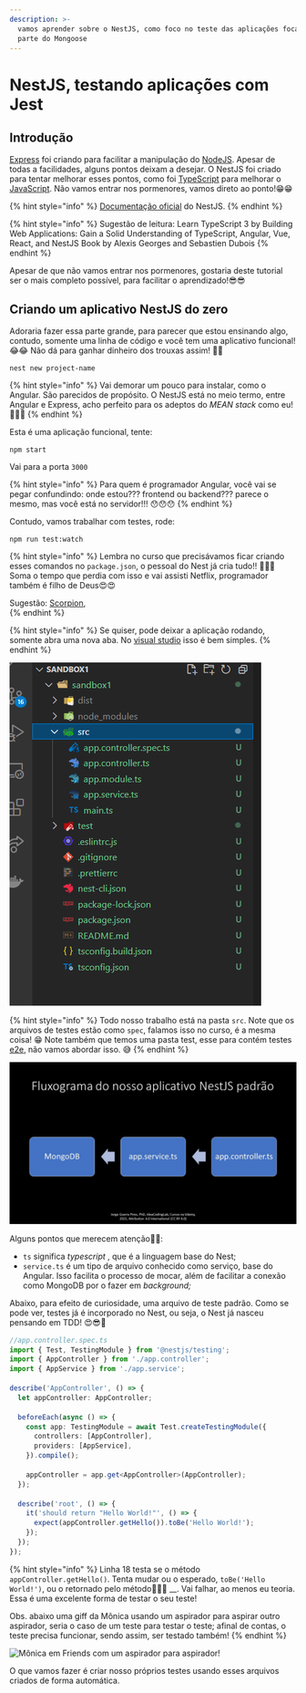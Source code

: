```yaml
---
description: >-
  vamos aprender sobre o NestJS, como foco no teste das aplicações focado na
  parte do Mongoose
---
```


# NestJS, testando aplicações com Jest

## Introdução

[Express](https://pt.wikipedia.org/wiki/Express.js) foi criando para facilitar a manipulação do [NodeJS](https://pt.wikipedia.org/wiki/Node.js). Apesar de todas a facilidades, alguns pontos deixam a desejar. O NestJS foi criado para tentar melhorar esses pontos, como foi [TypeScript](https://en.wikipedia.org/wiki/TypeScript) para melhorar o [JavaScript](https://pt.wikipedia.org/wiki/JavaScript).  Não vamos entrar nos pormenores, vamos direto ao ponto!😁😁

{% hint style="info" %}
[Documentação oficial](https://docs.nestjs.com/) do NestJS.
{% endhint %}

{% hint style="info" %}
Sugestão de leitura: Learn TypeScript 3 by Building Web Applications: Gain a Solid Understanding of TypeScript, Angular, Vue, React, and NestJS Book by Alexis Georges and Sebastien Dubois
{% endhint %}

Apesar de que não vamos entrar nos pormenores, gostaria deste tutorial ser o mais completo possível, para facilitar o aprendizado!😎😎

## Criando um aplicativo NestJS do zero

Adoraria fazer essa parte grande, para parecer que estou ensinando algo, contudo, somente uma linha de código e você tem uma aplicativo funcional!😂😂 Não dá para ganhar dinheiro dos trouxas assim! 🤣🤣



```text
nest new project-name
```

{% hint style="info" %}
Vai demorar um pouco para instalar, como o Angular. São parecidos de propósito. O NestJS está no meio termo, entre Angular e Express, acho perfeito para os adeptos do _MEAN stack_ como eu!  🥰🥰🥰
{% endhint %}

Esta é uma aplicação funcional, tente:

```text
npm start
```

Vai para a porta `3000`

{% hint style="info" %}
Para quem é programador Angular, você vai se pegar confundindo: onde estou??? frontend ou backend??? parece o mesmo, mas você está no servidor!!! 😯😯😯
{% endhint %}

Contudo, vamos trabalhar com testes, rode:

```text
npm run test:watch
```

{% hint style="info" %}
Lembra no curso que precisávamos ficar criando esses comandos no `package.json`, o pessoal do Nest já cria tudo!! 🙏🙏🙏 Soma o tempo que perdia com isso e vai assisti Netflix, programador também é filho de Deus😍😍

Sugestão: [Scorpion](https://pt.wikipedia.org/wiki/Scorpion_%28s%C3%A9rie_de_televis%C3%A3o%29),  
{% endhint %}

{% hint style="info" %}
Se quiser, pode deixar a aplicação rodando, somente abra uma nova aba. No [visual studio](https://pt.wikipedia.org/wiki/Microsoft_Visual_Studio) isso é bem simples. 
{% endhint %}

![Hierarquia de arquivos depois de terminado a instala&#xE7;&#xE3;o do aplicativo padr&#xE3;o](../.gitbook/assets/fig.1.png)

{% hint style="info" %}
Todo nosso trabalho está na pasta `src`.  Note que os arquivos de testes estão como `spec`, falamos isso no curso, é a mesma coisa! 😁 Note também que temos uma pasta test, esse para contém testes [e2e](https://www.katalon.com/resources-center/blog/end-to-end-e2e-testing/), não vamos abordar isso. 😅
{% endhint %}

![Sequ&#xEA;ncia de eventos, depend&#xEA;ncia entre arquivos, no nosso aplicativo padr&#xE3;o](../.gitbook/assets/fig-2.jpg)

Alguns pontos que merecem atenção🧐🧐: 

* `ts` significa _typescript_ , que é a linguagem base do Nest;
* `service.ts` é um tipo de arquivo conhecido como serviço, base do Angular. Isso facilita o processo de mocar, além de facilitar a conexão como MongoDB por o fazer em _background;_

Abaixo, para efeito de curiosidade, uma arquivo de teste padrão. Como se pode ver, testes já é incorporado no Nest, ou seja, o Nest já nasceu pensando em TDD! 😍😎🥰

```typescript
//app.controller.spec.ts
import { Test, TestingModule } from '@nestjs/testing';
import { AppController } from './app.controller';
import { AppService } from './app.service';

describe('AppController', () => {
  let appController: AppController;

  beforeEach(async () => {
    const app: TestingModule = await Test.createTestingModule({
      controllers: [AppController],
      providers: [AppService],
    }).compile();

    appController = app.get<AppController>(AppController);
  });

  describe('root', () => {
    it('should return "Hello World!"', () => {
      expect(appController.getHello()).toBe('Hello World!');
    });
  });
});

```

{% hint style="info" %}
Linha 18 testa se o método `appController.getHello()`. Tenta mudar ou o esperado, `toBe('Hello World!')`, ou o retornado pelo método🤔🤔🤔 __. Vai falhar, ao menos eu teoria. Essa é uma excelente forma de testar o seu teste!  

Obs. abaixo uma giff da Mônica usando um aspirador para aspirar outro aspirador, seria o caso de um teste para testar o teste; afinal de contas, o teste precisa funcionar, sendo assim, ser testado também!
{% endhint %}

![M&#xF4;nica em Friends com um aspirador para aspirador! ](../.gitbook/assets/monica-giff.gif)

O que vamos fazer é criar nosso próprios testes usando esses arquivos criados de forma automática.



